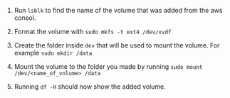 1. Run `lsblk` to find the name of the volume that was added from the aws consol.

2. Format the volume with `sudo mkfs -t ext4 /dev/xvdf`

3. Create the folder inside `dev` that will be used to mount the volume. For 
example `sudo mkdir /data`

4. Mount the volume to the folder you made by running 
`sudo mount /dev/<name_of_volume> /data`

5. Running `df -H` should now show the added volume.
